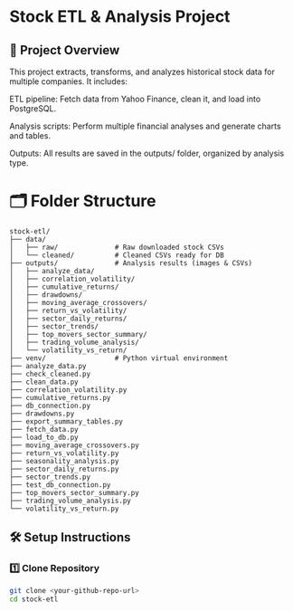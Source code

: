 # Stock ETL & Analysis Project
## 📌 Project Overview

This project extracts, transforms, and analyzes historical stock data for multiple companies. It includes:

ETL pipeline: Fetch data from Yahoo Finance, clean it, and load into PostgreSQL.

Analysis scripts: Perform multiple financial analyses and generate charts and tables.

Outputs: All results are saved in the outputs/ folder, organized by analysis type.


# 🗂 Folder Structure

```text
stock-etl/
├── data/
│   ├── raw/              # Raw downloaded stock CSVs
│   └── cleaned/          # Cleaned CSVs ready for DB
├── outputs/              # Analysis results (images & CSVs)
│   ├── analyze_data/
│   ├── correlation_volatility/
│   ├── cumulative_returns/
│   ├── drawdowns/
│   ├── moving_average_crossovers/
│   ├── return_vs_volatility/
│   ├── sector_daily_returns/
│   ├── sector_trends/
│   ├── top_movers_sector_summary/
│   ├── trading_volume_analysis/
│   └── volatility_vs_return/
├── venv/                 # Python virtual environment
├── analyze_data.py
├── check_cleaned.py
├── clean_data.py
├── correlation_volatility.py
├── cumulative_returns.py
├── db_connection.py
├── drawdowns.py
├── export_summary_tables.py
├── fetch_data.py
├── load_to_db.py
├── moving_average_crossovers.py
├── return_vs_volatility.py
├── seasonality_analysis.py
├── sector_daily_returns.py
├── sector_trends.py
├── test_db_connection.py
├── top_movers_sector_summary.py
├── trading_volume_analysis.py
└── volatility_vs_return.py
```

## 🛠 Setup Instructions

### 1️⃣ Clone Repository

```bash
git clone <your-github-repo-url>
cd stock-etl
```
